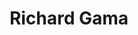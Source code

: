 ---
title:  "Richard Gama"
metadate: "hide"
categories: [ Participant, UI ]
image: "/assets/images/placeholder.png"
---